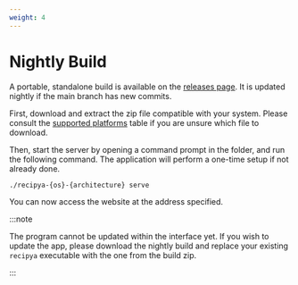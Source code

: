 ```yaml
---
weight: 4
---
```


# Nightly Build

A portable, standalone build is available on the [releases page](https://github.com/reaper47/recipya/releases/tag/nightly).
It is updated nightly if the main branch has new commits.

First, download and extract the zip file compatible with your system. 
Please consult the [supported platforms](#supported-platforms) table if you are unsure which file to download.

Then, start the server by opening a command prompt in the folder, and run the following command.
The application will perform a one-time setup if not already done.

```bash
./recipya-{os}-{architecture} serve
```

You can now access the website at the address specified.

:::note

The program cannot be updated within the interface yet. If you wish to update the app, please download the nightly
build and replace your existing `recipya` executable with the one from the build zip.

:::
